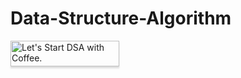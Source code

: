 # Data-Structure-Algorithm
<a href="https://www.buymeacoffee.com/stevenliuyi" target="_blank"><img src="https://encrypted-tbn0.gstatic.com/images?q=tbn:ANd9GcSTJZ5Iv24vwo3qRuJjEw1qJM1vt9uAejEHXA&usqp=CAU" alt="Let's Start DSA with Coffee." style="height: 41px !important;width: 174px !important;box-shadow: 0px 3px 2px 0px rgba(190, 190, 190, 0.5) !important;-webkit-box-shadow: 0px 3px 2px 0px rgba(190, 190, 190, 0.5) !important;" ></a>
